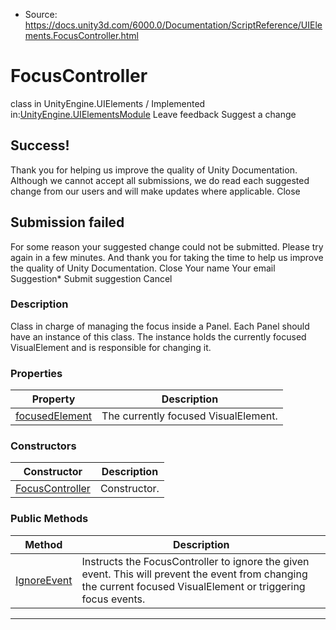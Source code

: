 * Source: https://docs.unity3d.com/6000.0/Documentation/ScriptReference/UIElements.FocusController.html

# FocusController
class in UnityEngine.UIElements
/
Implemented in:[UnityEngine.UIElementsModule](https://docs.unity3d.com/6000.0/Documentation/ScriptReference/UnityEngine.UIElementsModule.html)
Leave feedback
Suggest a change
## Success!
Thank you for helping us improve the quality of Unity Documentation. Although we cannot accept all submissions, we do read each suggested change from our users and will make updates where applicable.
Close
## Submission failed
For some reason your suggested change could not be submitted. Please <a>try again</a> in a few minutes. And thank you for taking the time to help us improve the quality of Unity Documentation.
Close
Your name Your email Suggestion* Submit suggestion
Cancel
### Description
Class in charge of managing the focus inside a Panel. 
Each Panel should have an instance of this class. The instance holds the currently focused VisualElement and is responsible for changing it. 
### Properties
Property | Description  
---|---  
[focusedElement](https://docs.unity3d.com/6000.0/Documentation/ScriptReference/UIElements.FocusController-focusedElement.html) |  The currently focused VisualElement.   
### Constructors
Constructor | Description  
---|---  
[FocusController](https://docs.unity3d.com/6000.0/Documentation/ScriptReference/UIElements.FocusController-ctor.html) |  Constructor.   
### Public Methods
Method | Description  
---|---  
[IgnoreEvent](https://docs.unity3d.com/6000.0/Documentation/ScriptReference/UIElements.FocusController.IgnoreEvent.html) |  Instructs the FocusController to ignore the given event. This will prevent the event from changing the current focused VisualElement or triggering focus events.   
* * *
